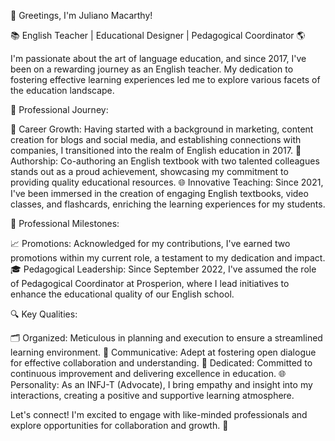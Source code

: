 👋 Greetings, I'm Juliano Macarthy!

📚 English Teacher | Educational Designer | Pedagogical Coordinator 🌎

I'm passionate about the art of language education, and since 2017, I've been on a rewarding journey as an English teacher. My dedication to fostering effective learning experiences led me to explore various facets of the education landscape.

💼 Professional Journey:

 🚀 Career Growth: Having started with a background in marketing, content creation for blogs and social media, and establishing connections with companies, I transitioned into the realm of English education in 2017.
 📘 Authorship: Co-authoring an English textbook with two talented colleagues stands out as a proud achievement, showcasing my commitment to providing quality educational resources.
 🌐 Innovative Teaching: Since 2021, I've been immersed in the creation of engaging English textbooks, video classes, and flashcards, enriching the learning experiences for my students.

🌟 Professional Milestones:

 📈 Promotions: Acknowledged for my contributions, I've earned two promotions within my current role, a testament to my dedication and impact.
 🎓 Pedagogical Leadership: Since September 2022, I've assumed the role of Pedagogical Coordinator at Prosperion, where I lead initiatives to enhance the educational quality of our English school.

🔍 Key Qualities:

 🗂️ Organized: Meticulous in planning and execution to ensure a streamlined learning environment.
 💬 Communicative: Adept at fostering open dialogue for effective collaboration and understanding.
 🎯 Dedicated: Committed to continuous improvement and delivering excellence in education.
 🌐 Personality: As an INFJ-T (Advocate), I bring empathy and insight into my interactions, creating a positive and supportive learning atmosphere.

Let's connect! I'm excited to engage with like-minded professionals and explore opportunities for collaboration and growth. 🌱
